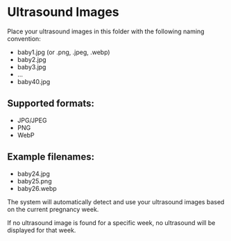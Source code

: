 # Ultrasound Images

Place your ultrasound images in this folder with the following naming convention:

- baby1.jpg (or .png, .jpeg, .webp)
- baby2.jpg
- baby3.jpg
- ...
- baby40.jpg

## Supported formats:
- JPG/JPEG
- PNG
- WebP

## Example filenames:
- baby24.jpg
- baby25.png
- baby26.webp

The system will automatically detect and use your ultrasound images based on the current pregnancy week.

If no ultrasound image is found for a specific week, no ultrasound will be displayed for that week.